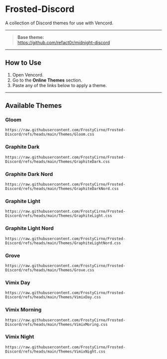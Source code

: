 # Frosted-Discord

A collection of Discord themes for use with Vencord.

---

> **Base theme:**  
> https://github.com/refact0r/midnight-discord

---

## How to Use
1. Open Vencord.
2. Go to the **Online Themes** section.
3. Paste any of the links below to apply a theme.

---

## Available Themes

### Gloom
`https://raw.githubusercontent.com/FrostyCirno/Frosted-Discord/refs/heads/main/Themes/Gloom.css`

### Graphite Dark
`https://raw.githubusercontent.com/FrostyCirno/Frosted-Discord/refs/heads/main/Themes/GraphiteDark.css`

### Graphite Dark Nord
`https://raw.githubusercontent.com/FrostyCirno/Frosted-Discord/refs/heads/main/Themes/GraphiteDarkNord.css`

### Graphite Light
`https://raw.githubusercontent.com/FrostyCirno/Frosted-Discord/refs/heads/main/Themes/GraphiteLight.css`

### Graphite Light Nord
`https://raw.githubusercontent.com/FrostyCirno/Frosted-Discord/refs/heads/main/Themes/GraphiteLightNord.css`

### Grove
`https://raw.githubusercontent.com/FrostyCirno/Frosted-Discord/refs/heads/main/Themes/Grove.css`

### Vimix Day
`https://raw.githubusercontent.com/FrostyCirno/Frosted-Discord/refs/heads/main/Themes/VimixDay.css`

### Vimix Morning
`https://raw.githubusercontent.com/FrostyCirno/Frosted-Discord/refs/heads/main/Themes/VimixMoring.css`

### Vimix Night
`https://raw.githubusercontent.com/FrostyCirno/Frosted-Discord/refs/heads/main/Themes/VimixNight.css`
